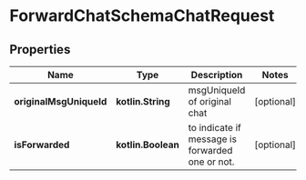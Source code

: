 
# ForwardChatSchemaChatRequest

## Properties
Name | Type | Description | Notes
------------ | ------------- | ------------- | -------------
**originalMsgUniqueId** | **kotlin.String** | msgUniqueId of original chat |  [optional]
**isForwarded** | **kotlin.Boolean** | to indicate if message is forwarded one or not. |  [optional]



